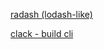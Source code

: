 [radash (lodash-like)](https://radash-docs.vercel.app/docs/getting-started)

[clack - build cli](https://github.com/natemoo-re/clack)
